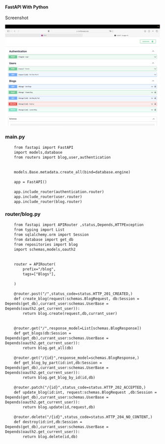 #### FastAPI With Python

Screenshot

![screenshot1](https://github.com/guynpnx/fast_api_python/blob/main/images/Screenshot%202566-02-12%20at%2017.22.28.png)

### main.py
        from fastapi import FastAPI
        import models,database
        from routers import blog,user,authentication


        models.Base.metadata.create_all(bind=database.engine)

        app = FastAPI()

        app.include_router(authentication.router)
        app.include_router(user.router)
        app.include_router(blog.router)

### router/blog.py
        from fastapi import APIRouter ,status,Depends,HTTPException
        from typing import List
        from sqlalchemy.orm import Session
        from database import get_db
        from repositories import blog
        import schemas,models,oauth2


        router = APIRouter(
            prefix="/blog",
            tags=["Blogs"],

        )

        @router.post("/",status_code=status.HTTP_201_CREATED,)
        def create_blog(request:schemas.BlogRequest, db:Session = Depends(get_db),currant_user:schemas.UserBase = Depends(oauth2.get_current_user)):
            return blog.create(request,db,currant_user)


        @router.get("/",response_model=List[schemas.BlogResponse])
        def get_blogs(db:Session = Depends(get_db),currant_user:schemas.UserBase = Depends(oauth2.get_current_user)):
            return blog.get_all(db)

        @router.get("/{id}",response_model=schemas.BlogResponse,)
        def get_blog_by_part(id:int,db:Session = Depends(get_db),currant_user:schemas.UserBase = Depends(oauth2.get_current_user)):
            return blog.get_blog_by_id(id,db)

        @router.patch("/{id}",status_code=status.HTTP_202_ACCEPTED,)
        def update_blog(id:int, request:schemas.BlogRequest ,db:Session = Depends(get_db),currant_user:schemas.UserBase =               Depends(oauth2.get_current_user)):
            return blog.update(id,request,db)

        @router.delete("/{id}",status_code=status.HTTP_204_NO_CONTENT,)
        def destroy(id:int,db:Session = Depends(get_db),currant_user:schemas.UserBase = Depends(oauth2.get_current_user)):
            return blog.delete(id,db)
